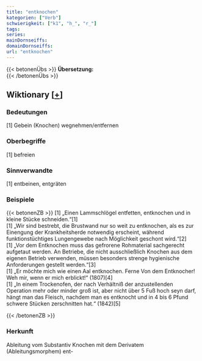 ```yaml
---
title: "entknochen"
kategorien: ["Verb"]
schwierigkeit: ["k1", "h_", "r_"]
tags:
series:
mainDornseiffs:
domainDornseiffs:
url: "entknochen"
---
```


{{< betonenÜbs >}}
**Übersetzung:**  
{{< /betonenÜbs >}}

## Wiktionary [[+](https://de.wiktionary.org/wiki/entknochen)]

### Bedeutungen
[1] Gebein (Knochen) wegnehmen/entfernen  

### Oberbegriffe
[1] befreien  

### Sinnverwandte
[1] entbeinen, entgräten  

### Beispiele
{{< betonenZB >}}
[1] „Einen Lammschlögel entfetten, entknochen und in kleine Stücke schneiden.“[1]  
[1] „Wir sind bestrebt, die Brustwand nur so weit zu entknochen, als es zur Einengung der Krankheitsherde notwendig erscheint, während funktionstüchtiges Lungengewebe nach Möglichkeit geschont wird.“[2]  
[1] „Vor dem Entknochen muss das gefrorene Rohmaterial sachgerecht aufgetaut werden. An Betriebe, die nicht ausschließlich Knochen aus dem eigenen Betrieb verwenden, müssen besonders strenge hygienische Anforderungen gestellt werden.“[3]  
[1] „Er möchte mich wie einen Aal entknochen. Ferne Von dem Entknocher! Weh mir, wenn er mich erblickt!“ (1807)[4]  
[1] „In einem Trockenofen, der nach Verhältniß der anzustellenden Operation mehr oder minder groß ist, aber nicht über 5 Fuß hoch seyn darf, hängt man das Fleisch, nachdem man es entknocht und in 4 bis 6 Pfund schwere Stücken zerschnitten hat.“ (1842)[5]  

{{< /betonenZB >}}
### Herkunft
Ableitung vom Substantiv Knochen mit dem Derivatem (Ableitungsmorphem) ent-  


